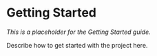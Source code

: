 # Getting Started

_This is a placeholder for the Getting Started guide._

Describe how to get started with the project here.
